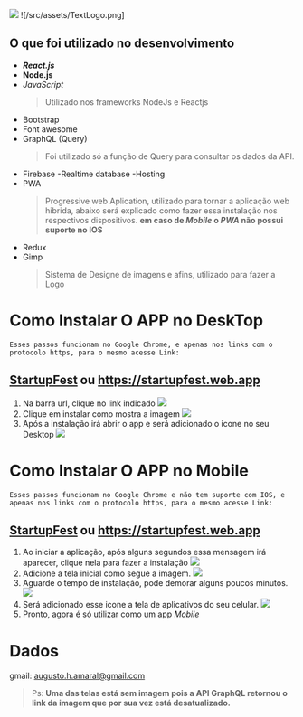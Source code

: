 ![](/public/logo192.png) 
![/src/assets/TextLogo.png]

## O que foi utilizado no desenvolvimento
- **_React.js_**
- **Node.js**
- _JavaScript_
    > Utilizado nos frameworks NodeJs e Reactjs
- Bootstrap
- Font awesome
- GraphQL (Query)
    > Foi utilizado só a função de Query para consultar os dados da API.
- Firebase
    -Realtime database
    -Hosting
- PWA 
    > Progressive web Aplication, utilizado para tornar a aplicação web hibrida, abaixo será explicado como fazer essa instalação nos respectivos dispositivos. **em caso de _Mobile_ o _PWA_ não possui suporte no IOS**
- Redux
- Gimp 
    > Sistema de Designe de imagens e afins, utilizado para fazer a Logo 


# Como Instalar O APP no DeskTop
    Esses passos funcionam no Google Chrome, e apenas nos links com o protocolo https, para o mesmo acesse Link: 
##  [StartupFest](https://startupfest.web.app) ou https://startupfest.web.app

1. Na barra url, clique no link indicado
![](/src/assets/ChromePWA(1).png)
2. Clique em instalar como mostra a imagem
![](/src/assets/ChromePWA(2).png)
3. Após a instalação irá abrir o app e será adicionado o icone no seu Desktop
![](/src/assets/ChromePWA(3).png)

# Como Instalar O APP no Mobile
    Esses passos funcionam no Google Chrome e não tem suporte com IOS, e apenas nos links com o protocolo https, para o mesmo acesse Link: 
##  [StartupFest](https://startupfest.web.app) ou https://startupfest.web.app

1. Ao iniciar a aplicação, após alguns segundos essa mensagem irá aparecer, clique nela para fazer a instalação
![](/src/assets/Android(1).jpeg)
2. Adicione a tela inicial como segue a imagem.
![](/src/assets/Android(2).jpeg)
3. Aguarde o tempo de instalação, pode demorar alguns poucos minutos.
![](/src/assets/Android(3).jpeg)
4. Será adicionado esse icone a tela de aplicativos do seu celular.
![](/src/assets/Android(4).jpeg)
4. Pronto, agora é só utilizar como um app _Mobile_


# Dados
gmail: augusto.h.amaral@gmail.com


>Ps: **Uma das telas está sem imagem pois a API GraphQL retornou o link da imagem que por sua vez está desatualizado.**